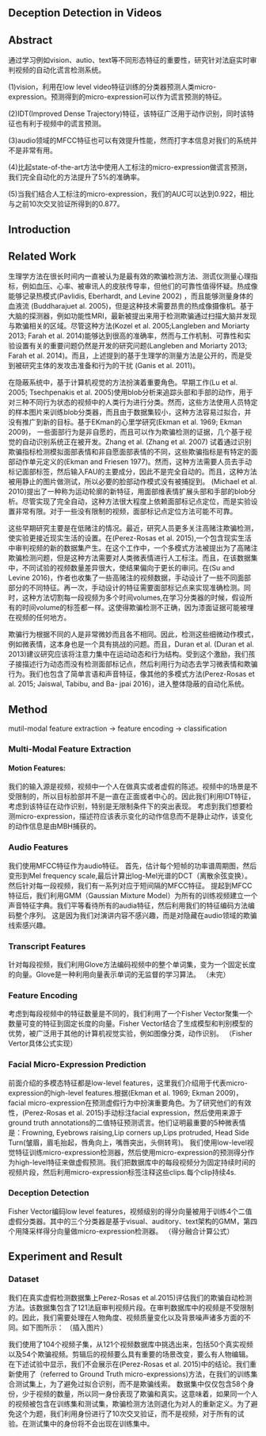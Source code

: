 ## Deception Detection in Videos 

## Abstract

通过学习例如vision、autio、text等不同形态特征的重要性，研究针对法庭实时审判视频的自动化谎言检测系统。

(1)vision，利用在low level video特征训练的分类器预测人类micro-expression。预测得到的micro-expression可以作为谎言预测的特征。

(2)IDT(Improved Dense Trajectory)特征，该特征广泛用于动作识别，同时该特征也有利于视频中的谎言预测。

(3)audio领域的MFCC特征也可以有效提升性能，然而打字本信息对我们的系统并不是非常有用。

(4)比起state-of-the-art方法中使用人工标注的micro-expression做谎言预测，我们完全自动化的方法提升了5%的准确率。

(5)当我们结合人工标注的micro-expression，我们的AUC可以达到0.922，相比与之前10次交叉验证所得到的0.877。


## Introduction



## Related Work

生理学方法在很长时间内一直被认为是最有效的欺骗检测方法、测谎仪测量心理指标，例如血压、心率、被审讯人的皮肤传导率，但他们的可靠性值得怀疑。热成像能够记录热模式(Pavlidis, Eberhardt, and Levine 2002) ，而且能够测量身体的血液流 (Buddharajuet al. 2005)，但是这种技术需要昂贵的热成像摄像机。基于大脑的探测器，例如功能性MRI，最新被提出来用于检测欺骗通过扫描大脑并发现与欺骗相关的区域。尽管这种方法(Kozel et al. 2005;Langleben and Moriarty 2013; Farah et al. 2014)能够达到很高的准确率，然而与工作机制、可靠性和实验设置有关的重要问题仍然是开发的研究问题(Langleben and Moriarty 2013; Farah et al. 2014)。而且，上述提到的基于生理学的测量方法是公开的，而是受到被研究主体的发攻击准备和行为的干扰 (Ganis et al. 2011)。

在隐蔽系统中，基于计算机视觉的方法扮演着重要角色。早期工作(Lu et al. 2005; Tsechpenakis et al. 2005)使用blob分析来追踪头部和手部的动作，用于对三种不同行为状态的视频中的人类行为进行分类。然而，这些方法使用人员特定的样本图片来训练blob分类器，而且由于数据集较小，这种方法容易过拟合，并没有推广到新的目标。基于EKman的心里学研究(Ekman et al. 1969; Ekman 2009)， 一些面部行为是非自愿的，而且可以作为欺骗检测的证据，几个基于视觉的自动识别系统正在被开发。Zhang et al. (Zhang et al. 2007) 试着通过识别欺骗指标检测模拟面部表情和非自愿面部表情的不同，这些欺骗指标是有特定的面部动作单元定义的(Ekman and Friesen 1977)。然而，这种方法需要人员去手动标记面部标签，然后输入FAU的主要成分，因此不是完全自动的。而且，这种方法被用静止的图片做测试，所以必要的脸部动作模式没有被捕捉到。 (Michael et al. 2010)提出了一种称为运动轮廓的新特征，用面部维表情扩展头部和手部的blob分析。尽管实现了完全自动，这种方法很大程度上依赖面部标记点定位，而是实验设置非常有限。对于一些没有限制的视频，面部标记点定位方法可能不可靠。

这些早期研究主要是在低赌注的情况。最近，研究人员更多关注高赌注欺骗检测，使实验更接近现实生活的设置。在(Perez-Rosas et al. 2015),一个包含现实生活中审判视频的新的数据集产生。在这个工作中，一个多模式方法被提出为了高赌注欺骗检测问题，但是这种方法需要对人类微表情进行人工标注。而且，在该数据集中，不同试验的视频数量差异很大，使结果偏向于更长的审问。在(Su and Levine 2016)，作者也收集了一些高赌注的视频数据，手动设计了一些不同面部部分的不同特征。再一次，手动设计的特征需要面部标记点来实现准确检测。同时，这种方法切割每一段视频为多个时间volumes,在学习分类器的时候，假设所有的时间volume的标签都一样。这使得欺骗检测不正确，因为漆面证据可能被埋在视频的任何地方。

欺骗行为根据不同的人是非常微妙而且各不相同。因此，检测这些细微动作模式，例如微表情，这本身也是一个具有挑战的问题。而且，Duran et al. (Duran et al. 2013)建议研究应该将注意力集中在运动动态和行为结构。受到这个激励，我们孩子接描述行为动态而没有检测面部标记点，然后利用行为动态去学习微表情和欺骗行为。我们也包含了简单言语和声音特征，像其他的多模式方法(Perez-Rosas et al. 2015; Jaiswal, Tabibu, and Ba- jpai 2016)，进入整体隐蔽的自动化系统。


## Method

mutil-modal feature extraction -> feature encoding -> classification

### Multi-Modal Feature Extraction

#### Motion Features:
我们的输入源是视频，视频中一个人在做真实或者虚假的陈述。视频中的场景是不受限制的，所以目标脸部并不是一直在正面或者中心的。因此我们利用IDT特征，考虑到该特征在动作识别，特别是无限制条件下的突出表现。
考虑到我们想要检测micro-expression，描述符应该表示变化的动作信息而不是静止动作，该变化的动作信息是由MBH捕获的。    


### Audio Features

我们使用MFCC特征作为audio特征。
首先，估计每个短帧的功率谱周期图，然后变形到Mel frequency scale,最后计算出log-Mel光谱的DCT（离散余弦变换）。然后针对每一段视频，我们有一系列对应于短间隔的MFCC特征。
提起到MFCC特征后，我们利用GMM（Gaussian Mixture Model）为所有的训练视频建立一个声音特征字典。我们平等看待所有的audia特征，然后利用我们的特征编码方法编码整个序列。
这是因为我们对演讲内容不感兴趣，而是对隐藏在audio领域的欺骗线索感兴趣。

### Transcript Features
针对每段视频，我们利用Glove方法编码视频中的整个单词集，变为一个固定长度的向量。Glove是一种利用向量表示单词的无监督的学习算法。
（未完）

### Feature Encoding

考虑到每段视频中的特征数量是不同的，我们利用了一个Fisher Vector聚集一个数量可变的特征到固定长度的向量。Fisher Vector结合了生成模型和判别模型的优势，被广泛用于其他的计算机视觉实验，例如图像分类，动作识别。
（Fisher Vertor具体公式实现）


### Facial Micro-Expression Prediction

前面介绍的多模态特征都是low-level features，这里我们介绍用于代表micro-expression的high-level features.根据(Ekman et
al. 1969; Ekman 2009)，facial micro-expression在预测虚假行为中扮演重要角色。为了研究他们的有效性，(Perez-Rosas et al. 2015)手动标注facial expression，然后使用来源于ground truth annotations的二值特征预测谎言。他们证明最重要的5种微表情是：Frowning, Eyebrows raising,Lip corners up,Lips protruded, Head Side Turn(皱眉，眉毛抬起，唇角向上，嘴唇突出，头侧转弯)。
我们使用low-level视觉特征训练micro-expression检测器，然后使用micro-expression的预测得分作为high-level特征来做虚假预测。我们把数据库中的每段视频分为固定持续时间的视频片段，然后利用micro-expression标签注释这些clips.每个clip持续4s.

### Deception Detection

Fisher Vector编码low level features，视频级别的得分向量被用于训练4个二值虚假分类器。其中的三个分类器是基于visual、auditory、text架构的GMM，第四个用降采样得分向量做micro-expression检测器。
（得分融合计算公式）

## Experiment and Result

### Dataset
我们在真实虚假检测数据集上Perez-Rosas et al.2015)评估我们的欺骗自动检测方法。该数据集包含了121法庭审判视频片段。在审判数据库中的视频是不受限制的。因此，我们需要处理在人物角度、视频质量变化以及背景噪声诸多方面的不同。如下图所示：
（插入图片）

我们使用了104个视频子集，从121个视频数据库中挑选出来，包括50个真实视频以及54个欺骗视频。剪辑后的视频要么具有重要的场景改变，要么有人物编辑。在下述试验中显示，我们不会展示在(Perez-Rosas et al. 2015)中的结论。我们重新使用了（referred to Ground Truth micro-expressions)方法，在我们的训练集合测试集上，为了避免过拟合识别，而不是欺骗线索。
数据集中仅仅包含58个身份，少于视频的数量，所以同一身份表现了欺骗和真实。这意味着，如果同一个人的视频被包含在训练集和测试集，欺骗检测方法则退化为对人的重新定义。为了避免这个为题，我们利用身份进行了10次交叉验证，而不是视频，对于所有的试验。在测试集中的身份将不会出现在训练集中。












    
